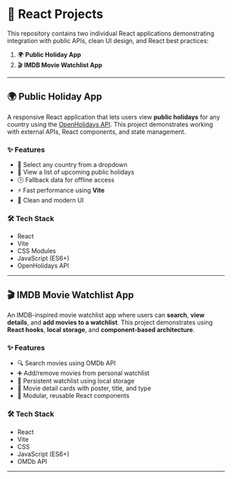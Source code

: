 # 📁 React Projects

This repository contains two individual React applications demonstrating integration with public APIs, clean UI design, and React best practices:

1. 🌍 **Public Holiday App**
2. 🎬 **IMDB Movie Watchlist App**

---

## 🌍 Public Holiday App

A responsive React application that lets users view **public holidays** for any country using the [OpenHolidays API](https://openholidaysapi.org/swagger/index.html). This project demonstrates working with external APIs, React components, and state management.

### ✨ Features

- 🔎 Select any country from a dropdown
- 📆 View a list of upcoming public holidays
- 🕒 Fallback data for offline access
- ⚡ Fast performance using **Vite**
- 🎨 Clean and modern UI

### 🛠️ Tech Stack

- React
- Vite
- CSS Modules
- JavaScript (ES6+)
- OpenHolidays API

---

## 🎬 IMDB Movie Watchlist App

An IMDB-inspired movie watchlist app where users can **search**, **view details**, and **add movies to a watchlist**. This project demonstrates using **React hooks**, **local storage**, and **component-based architecture**.

### ✨ Features

- 🔍 Search movies using OMDb API
- ➕ Add/remove movies from personal watchlist
- 💾 Persistent watchlist using local storage
- 🎥 Movie detail cards with poster, title, and type
- 🧩 Modular, reusable React components

### 🛠️ Tech Stack

- React
- Vite
- CSS
- JavaScript (ES6+)
- OMDb API

---


